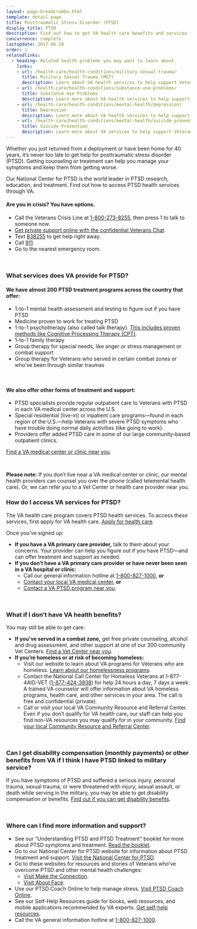 ```yaml
---
layout: page-breadcrumbs.html
template: detail-page
title: Posttraumatic Stress Disorder (PTSD)
display_title: PTSD
description: Find out how to get VA health care benefits and services for posttraumatic stress disorder (PTSD).
concurrence: complete
lastupdate: 2017-06-28
order: 1
relatedlinks:
  - heading: Related health problems you may want to learn about
    links:
    - url: /health-care/health-conditions/military-sexual-trauma/
      title: Military Sexual Trauma (MST)
      description: Learn about VA health services to help support Veterans dealing with issues related to military sexual trauma.
    - url: /health-care/health-conditions/substance-use-problems/
      title: Substance Use Problems
      description: Learn more about VA health services to help support Veterans with substance use problems.
    - url: /health-care/health-conditions/mental-health/depression/
      title: Depression
      description: Learn more about VA health services to help support Veterans with depression.
    - url: /health-care/health-conditions/mental-health/suicide-prevention/
      title: Suicide Prevention
      description: Learn more about VA services to help support Veterans at risk of suicide and their families.
---
```


<div class="va-introtext">

Whether you just returned from a deployment or have been home for 40 years, it’s never too late to get help for posttraumatic stress disorder (PTSD). Getting counseling or treatment can help you manage your symptoms and keep them from getting worse.

Our National Center for PTSD is the world leader in PTSD research, education, and treatment. Find out how to access PTSD health services through VA.

</div>

<div class="usa-alert usa-alert-warning">
  <div class="usa-alert-body">
	 <h4 class="usa-alert-title">Are you in crisis? <a id="crisis-expander-link">You have options.</a></h4>
	<div id="crisis-expander-content" class="expander-content expander-content-closed">
	  <div class="expander-content-inner usa-alert-text">
	    <ul>
	  	  <li>Call the Veterans Crisis Line at <a href="tel:+1-800-273-8255">1-800-273-8255</a>, then press 1 to talk to someone now.</li>
  		  <li><a href="https://www.veteranscrisisline.net/ChatTermsOfService.aspx?account=Veterans%20Chat/">Get private support online with the confidential Veterans Chat</a>.</li>
  		  <li>Text <a href="sms:838255">838255</a> to get help right away.</li>
  		  <li>Call <a href="tel:911">911</a>.</li>
  		  <li>Go to the nearest emergency room.</li>
		  </ul>
	  </div>
  	</div>
  </div>
</div>
<br>

<div class="feature" markdown=“1”>

### What services does VA provide for PTSD?

#### We have almost 200 PTSD treatment programs across the country that offer:

- 1-to-1 mental health assessment and testing to figure out if you have PTSD
- Medicine proven to work for treating PTSD
- 1-to-1 psychotherapy (also called talk therapy). [This includes proven methods like Cognitive Processing Therapy (CPT)](https://www.mentalhealth.va.gov/ptsd/cbt-ptsd.asp).
- 1-to-1 family therapy
- Group therapy for special needs, like anger or stress management or combat support
- Group therapy for Veterans who served in certain combat zones or who’ve been through similar traumas

<br>

#### We also offer other forms of treatment and support:

- PTSD specialists provide regular outpatient care to Veterans with PTSD in each VA medical center across the U.S.
- Special residential (live-in) or inpatient care programs—found in each region of the U.S.—help Veterans with severe PTSD symptoms who have trouble doing normal daily activities (like going to work).
- Providers offer added PTSD care in some of our large community-based outpatient clinics. <br />

[Find a VA medical center or clinic near you](/facilities/).

<br>

**Please note:** If you don’t live near a VA medical center or clinic, our mental health providers can counsel you over the phone (called telemental health care). Or, we can refer you to a Vet Center or health care provider near you.

</div>

### How do I access VA services for PTSD?

The VA health care program covers PTSD health services. To access these services, first apply for VA health care. [Apply for health care](/health-care/apply/).

Once you’ve signed up:

- **If you have a VA primary care provider,** talk to them about your concerns. Your provider can help you figure out if you have PTSD—and can offer treatment and support as needed.
- **If you don’t have a VA primary care provider or have never been seen in a VA hospital or clinic:**
  - Call our general information hotline at <a href="tel:+1-800-827-1000">1-800-827-1000</a>, **or**
  - [Contact your local VA medical center](/facilities/), **or**
  - [Contact a VA PTSD program near you](https://www.va.gov/directory/guide/PTSD.asp).

<br>

<span id="no-benefits"></span>
### What if I don’t have VA health benefits?

You may still be able to get care:
- **If you’ve served in a combat zone,** get free private counseling, alcohol and drug assessment, and other support at one of our 300 community Vet Centers. [Find a Vet Center near you](/facilities/).
- **If you’re homeless or at risk of becoming homeless:**
  - Visit our website to learn about VA programs for Veterans who are homeless. [Learn about our homelessness programs](https://www.va.gov/homeless/).
  - Contact the National Call Center for Homeless Veterans at 1-877-4AID-VET (<a href="tel:+18774243838">1-877-424-3838</a>) for help 24 hours a day, 7 days a week. A trained VA counselor will offer information about VA homeless programs, health care, and other services in your area. The call is free and confidential (private).
  - Call or visit your local VA Community  Resource and Referral Center. Even if you don’t qualify for VA health care, our staff can help you find non-VA resources you may qualify for in your community. [Find your local Community Resource and Referral Center]( https://www.va.gov/HOMELESS/Crrc.asp).

<br>

### Can I get disability compensation (monthly payments) or other benefits from VA if I think I have PTSD linked to military service?

If you have symptoms of PTSD and suffered a serious injury, personal trauma, sexual trauma, or were threatened with injury, sexual assault, or death while serving in the military, you may be able to get disability compensation or benefits. [Find out if you can get disability benefits](/disability-benefits/conditions/ptsd/#ptsd-disability-eligibility).

<br>

### Where can I find more information and support?

- See our “Understanding PTSD and PTSD Treatment” booklet for more about PTSD symptoms and treatment. [Read the booklet](http://www.ptsd.va.gov/public/understanding_ptsd/booklet.pdf).
- Go to our National Center for PTSD website for information about PTSD treatment and support. [Visit the National Center for PTSD](https://www.ptsd.va.gov/public/index.asp).
- Go to these websites for resources and stories of Veterans who’ve overcome PTSD and other mental health challenges:
  - [Visit Make the Connection](http://maketheconnection.net/).
  - [Visit About Face](https://www.ptsd.va.gov/apps/AboutFace/).
- Use our PTSD Coach Online to help manage stress. [Visit PTSD Coach Online](https://www.ptsd.va.gov/apps/ptsdcoachonline/default.htm).
- See our Self-Help Resources guide for books, web resources, and mobile applications recommended by VA experts. [Get self-help resources](https://www.mentalhealth.va.gov/self_help.asp).
- Call the VA general information hotline at <a href="tel:+1-800-827-1000">1-800-827-1000</a>.

<script type="text/javascript">

  // Toggle the expandable crisis info
  document.getElementById('crisis-expander-link')
    .addEventListener('click', function () {
      document.getElementById('crisis-expander-content').classList.toggle('expander-content-closed');
    });
</script>

